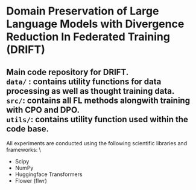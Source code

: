 # Domain Preservation of Large Language Models with Divergence Reduction In Federated Training (DRIFT)  
Main code repository for DRIFT.  
`data/` : contains utility functions for data processing as well as thought training data.  
`src/`: contains all FL methods alongwith training with CPO and DPO.  
`utils/`: contains utility function used within the code base.  
--------------------------------------------------
All experiments are conducted using the following scientific libraries and frameworks: \\
- Scipy
- NumPy
- Huggingface Transformers
- Flower (flwr)
